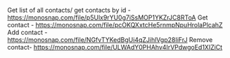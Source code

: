 Get list of all contacts/ get contacts by id - https://monosnap.com/file/p5Ulx9rYU0g7iSsMOP1YKZrJC8RToA
Get contact - https://monosnap.com/file/pcOKQXxtcHe5rnmpNpuHrolaPlcahZ
Add contact - https://monosnap.com/file/NGfvTYKedBgUi4qZJihlVgp28IiFrJ
Remove contact- https://monosnap.com/file/ULWAdY0PHAhv4IrVPdwgoEd1XIZiCt
